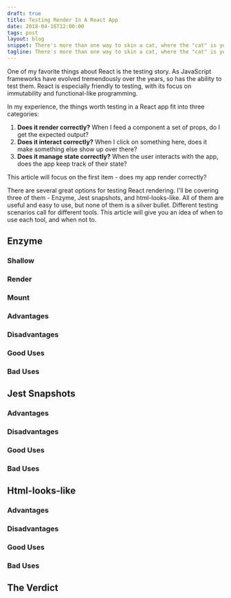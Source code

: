 ```yaml
---
draft: true
title: Testing Render In A React App
date: 2018-04-16T12:00:00
tags: post
layout: blog
snippet: There's more than one way to skin a cat, where the "cat" is your React app, and "skinning it" is verifying that it's rendering correctly.
tagline: There's more than one way to skin a cat, where the "cat" is your React app, and "skinning it" is verifying that it's rendering correctly.
---
```


One of my favorite things about React is the testing story. As JavaScript frameworks have evolved tremendously over the years, so has the ability to test them. React is especially friendly to testing, with its focus on immutability and functional-like programming.

In my experience, the things worth testing in a React app fit into three categories:

1.  **Does it render correctly?** When I feed a component a set of props, do I get the expected output?
2.  **Does it interact correctly?** When I click on something here, does it make something else show up over there?
3.  **Does it manage state correctly?** When the user interacts with the app, does the app keep track of their state?

This article will focus on the first item - does my app render correctly?

There are several great options for testing React rendering. I'll be covering three of them - Enzyme, Jest snapshots, and html-looks-like. All of them are useful and easy to use, but none of them is a silver bullet. Different testing scenarios call for different tools. This article will give you an idea of when to use each tool, and when not to.

## Enzyme

### Shallow

### Render

### Mount

### Advantages

### Disadvantages

### Good Uses

### Bad Uses

## Jest Snapshots

### Advantages

### Disadvantages

### Good Uses

### Bad Uses

## Html-looks-like

### Advantages

### Disadvantages

### Good Uses

### Bad Uses

## The Verdict
